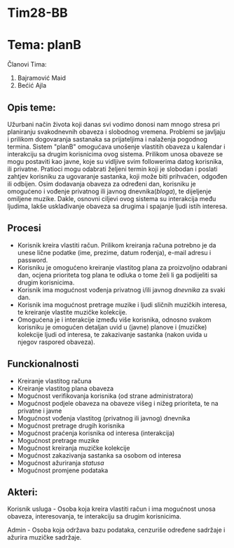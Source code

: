 ﻿# Tim28-BB

# Tema: planB

Članovi Tima:

1. Bajramović Maid
2. Bećić Ajla

## Opis teme:

Užurbani način života koji danas svi vodimo donosi nam mnogo stresa pri planiranju svakodnevnih obaveza i slobodnog vremena. Problemi se javljaju i prilikom dogovaranja sastanaka sa prijateljima i nalaženja pogodnog termina. Sistem "planB" omogućava unošenje vlastitih obaveza u kalendar i interakciju sa drugim korisnicima ovog sistema. Prilikom unosa obaveze se mogu postaviti kao javne, koje su vidljive svim followerima datog korisnika, ili privatne. Pratioci mogu odabrati željeni termin koji je slobodan i poslati zahtjev korisniku za ugovaranje sastanka, koji može biti prihvaćen, odgođen ili odbijen. Osim dodavanja obaveza za određeni dan, korisniku je omogućeno i vođenje privatnog ili javnog dnevnika(*bloga*), te dijeljenje omiljene muzike. Dakle, osnovni ciljevi ovog sistema su interakcija među ljudima, lakše usklađivanje obaveza sa drugima i spajanje ljudi istih interesa.

## Procesi

- Korisnik kreira vlastiti račun. Prilikom kreiranja računa potrebno je da unese lične podatke (ime, prezime, datum rođenja), e-mail adresu i password.
- Korisniku je omogućeno kreiranje vlastitog plana za proizvoljno odabrani dan, ocjena prioriteta tog plana te odluka o tome želi li ga podijeliti sa drugim korisnicima.
- Korisnik ima mogućnost vođenja privatnog i/ili javnog *dnevnika* za svaki dan.
- Korisnik ima mogućnost pretrage muzike i ljudi sličnih muzičkih interesa, te kreiranje vlastite muzičke kolekcije.
- Omogućena je i interakcije između više korisnika, odnosno svakom korisniku je omogućen detaljan uvid u (javne) planove i (muzičke) kolekcije ljudi od interesa, te zakazivanje sastanka (nakon uvida u njegov raspored obaveza).

## Funckionalnosti

- Kreiranje vlastitog računa
- Kreiranje vlastitog plana obaveza
- Mogućnost verifikovanja korisnika (od strane administratora) 
- Mogućnost podjele obaveza na obaveze višeg i nižeg prioriteta, te na privatne i javne
- Mogućnost vođenja vlastitog (privatnog ili javnog) dnevnika
- Mogućnost pretrage drugih korisnika
- Mogućnost praćenja korisnika od interesa (interakcija)
- Mogućnost pretrage muzike
- Mogućnost kreiranja muzičke kolekcije
- Mogućnost zakazivanja sastanka sa osobom od interesa
- Mogućnost ažuriranja *statusa*
- Mogućnost promjene podataka

## Akteri:

Korisnik usluga - Osoba koja kreira vlastiti račun i ima mogućnost unosa obaveza, interesovanja, te interakciju sa drugim korisnicima.

Admin - Osoba koja održava bazu podataka, cenzuriše određene sadržaje i ažurira muzičke sadržaje.

